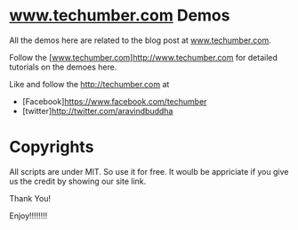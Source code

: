 www.techumber.com    Demos
==========================

All the demos here are related to the blog post at www.techumber.com.

Follow the [www.techumber.com]http://www.techumber.com for detailed tutorials on the demoes here.

Like and follow the http://techumber.com at

*   [Facebook]https://www.facebook.com/techumber
*   [twitter]http://twitter.com/aravindbuddha


Copyrights
==========================

All scripts are under MIT. So use it for free. It woulb be appriciate if you give us the credit by showing our site link.



Thank You!

Enjoy!!!!!!!!

   






